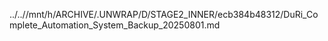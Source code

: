 ../..//mnt/h/ARCHIVE/.UNWRAP/D/STAGE2_INNER/ecb384b48312/DuRi_Complete_Automation_System_Backup_20250801.md
